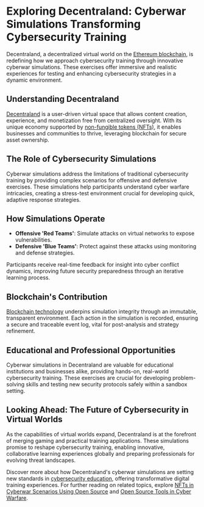 # Exploring Decentraland: Cyberwar Simulations Transforming Cybersecurity Training

Decentraland, a decentralized virtual world on the [Ethereum blockchain](https://ethereum.org/en/), is redefining how we approach cybersecurity training through innovative cyberwar simulations. These exercises offer immersive and realistic experiences for testing and enhancing cybersecurity strategies in a dynamic environment.

## Understanding Decentraland

[Decentraland](https://decentraland.org/) is a user-driven virtual space that allows content creation, experience, and monetization free from centralized oversight. With its unique economy supported by [non-fungible tokens (NFTs)](https://www.license-token.com/wiki/what-are-nf-ts), it enables businesses and communities to thrive, leveraging blockchain for secure asset ownership.

## The Role of Cybersecurity Simulations

Cyberwar simulations address the limitations of traditional cybersecurity training by providing complex scenarios for offensive and defensive exercises. These simulations help participants understand cyber warfare intricacies, creating a stress-test environment crucial for developing quick, adaptive response strategies.

## How Simulations Operate

- **Offensive 'Red Teams'**: Simulate attacks on virtual networks to expose vulnerabilities.
- **Defensive 'Blue Teams'**: Protect against these attacks using monitoring and defense strategies.

Participants receive real-time feedback for insight into cyber conflict dynamics, improving future security preparedness through an iterative learning process.

## Blockchain's Contribution

[Blockchain technology](https://www.license-token.com/wiki/what-is-blockchain) underpins simulation integrity through an immutable, transparent environment. Each action in the simulation is recorded, ensuring a secure and traceable event log, vital for post-analysis and strategy refinement.

## Educational and Professional Opportunities

Cyberwar simulations in Decentraland are valuable for educational institutions and businesses alike, providing hands-on, real-world cybersecurity training. These exercises are crucial for developing problem-solving skills and testing new security protocols safely within a sandbox setting.

## Looking Ahead: The Future of Cybersecurity in Virtual Worlds

As the capabilities of virtual worlds expand, Decentraland is at the forefront of merging gaming and practical training applications. These simulations promise to reshape cybersecurity training, enabling innovative, collaborative learning experiences globally and preparing professionals for evolving threat landscapes.

Discover more about how Decentraland's cyberwar simulations are setting new standards in [cybersecurity education](https://www.cybersecurityeducation.org/), offering transformative digital training experiences. For further reading on related topics, explore [NFTs in Cyberwar Scenarios Using Open Source](https://www.license-token.com/wiki/nf-ts-in-cyberwar-scenarios-using-open-source) and [Open Source Tools in Cyber Warfare](https://www.license-token.com/wiki/open-source-tools-in-cyber-warfare).